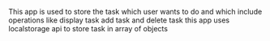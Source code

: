This app is used to store the task which user wants to do and which include operations like display task add task and delete task this app uses localstorage api to store task in array of objects 
